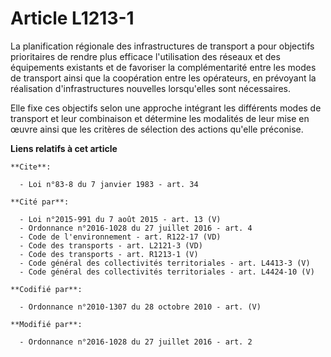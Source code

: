 # Article L1213-1

La planification régionale des infrastructures de transport a pour objectifs prioritaires de rendre plus efficace
l'utilisation des réseaux et des équipements existants et de favoriser la complémentarité entre les modes de transport ainsi
que la coopération entre les opérateurs, en prévoyant la réalisation d'infrastructures nouvelles lorsqu'elles sont
nécessaires. 

Elle fixe ces objectifs selon une approche intégrant les différents modes de transport et leur combinaison et détermine les
modalités de leur mise en œuvre ainsi que les critères de sélection des actions qu'elle préconise.

**Liens relatifs à cet article**

	**Cite**:

	  - Loi n°83-8 du 7 janvier 1983 - art. 34

	**Cité par**:

	  - Loi n°2015-991 du 7 août 2015 - art. 13 (V)
	  - Ordonnance n°2016-1028 du 27 juillet 2016 - art. 4
	  - Code de l'environnement - art. R122-17 (VD)
	  - Code des transports - art. L2121-3 (VD)
	  - Code des transports - art. R1213-1 (V)
	  - Code général des collectivités territoriales - art. L4413-3 (V)
	  - Code général des collectivités territoriales - art. L4424-10 (V)

	**Codifié par**:

	  - Ordonnance n°2010-1307 du 28 octobre 2010 - art. (V)

	**Modifié par**:

	  - Ordonnance n°2016-1028 du 27 juillet 2016 - art. 2
